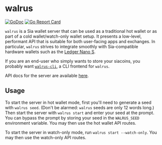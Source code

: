 walrus
======

[![GoDoc](https://godoc.org/lukechampine.com/walrus?status.svg)](https://godoc.org/lukechampine.com/walrus)
[![Go Report Card](https://goreportcard.com/badge/lukechampine.com/walrus)](https://goreportcard.com/report/lukechampine.com/walrus)

`walrus` is a Sia wallet server that can be used as a traditional hot wallet or
as part of a cold wallet/watch-only wallet setup. It presents a low-level,
performant API that is suitable for both user-facing apps and exchanges. In
particular, `walrus` strives to integrate smoothly with Sia-compatible hardware
wallets such as the [Ledger Nano S](https://github.com/LedgerHQ/nanos-app-sia).

If you are an end-user who simply wants to store your siacoins, you probably
want [`walrus-cli`](https://github.com/lukechampine/walrus-cli), a CLI frontend
for `walrus`.

API docs for the server are available [here](https://lukechampine.com/docs/walrus).


## Usage

To start the server in hot wallet mode, first you'll need to generate a seed
with `walrus seed`. (Don't be alarmed: `walrus` seeds are only 12 words long.)
Then start the server with `walrus start` and enter your seed at the prompt. You
can bypass the prompt by storing your seed in the `WALRUS_SEED` environment
variable. You may then use the hot wallet API routes.

To start the server in watch-only mode, run `walrus start --watch-only`. You may
then use the watch-only API routes.
